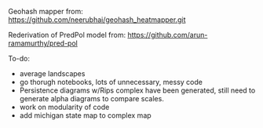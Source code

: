 Geohash mapper from: https://github.com/neerubhai/geohash_heatmapper.git 

Rederivation of PredPol model from: https://github.com/arun-ramamurthy/pred-pol

To-do:
- average landscapes
- go thorugh notebooks, lots of unnecessary, messy code
- Persistence diagrams w/Rips complex have been generated, still need to generate alpha diagrams to compare scales.
- work on modularity of code
- add michigan state map to complex map